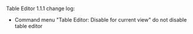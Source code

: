 Table Editor 1.1.1 change log:

* Command menu "Table Editor: Disable for current view" do not disable table editor
